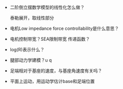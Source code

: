 * 二阶倒立摆数学模型的线性化怎么做？

  泰勒展开，取线性部分

  

* 电机Low impedance force controllability是什么意思？

* 电机控制带宽？SEA限制带宽 传递函数？

* log(R)表示什么？

* 腿部动力学建模？u q

* 足端相对于基座的速度，与基座角速度有关吗？

* 平面上运动，用运动学估计base和足端位置











